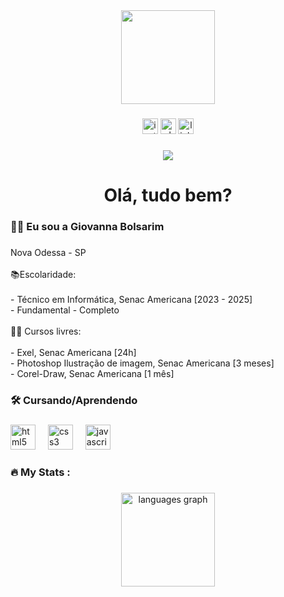 <div align="center">
  <img height="150" src="https://avatars.githubusercontent.com/u/142364522?s=400&u=8648d87052b82a1eb62a8481f3bea756640d2a19&v=4"  />
</div>

###

<div align="center">
  <img src="https://img.shields.io/static/v1?message=Instagram&logo=instagram&label=&color=E4405F&logoColor=white&labelColor=&style=for-the-badge" height="25" alt="instagram logo"  />
  <img src="https://img.shields.io/static/v1?message=Whatsapp&logo=whatsapp&label=&color=25D366&logoColor=white&labelColor=&style=for-the-badge" height="25" alt="whatsapp logo"  />
  <img src="https://img.shields.io/static/v1?message=LinkedIn&logo=linkedin&label=&color=0077B5&logoColor=white&labelColor=&style=for-the-badge" height="25" alt="linkedin logo"  />
</div>

###

<div align="center">
  <img src="https://visitor-badge.laobi.icu/badge?page_id=Bolsarim.Bolsarim&"  />
</div>

###

<h1 align="center">Olá, tudo bem?</h1>

###

<h3 align="left">👩‍💻  Eu sou a Giovanna Bolsarim</h3>

###

<p align="left">Nova Odessa - SP<br><br>📚Escolaridade:<br><br>- Técnico em Informática, Senac Americana [2023 - 2025]<br>- Fundamental - Completo<br><br>👩‍💻 Cursos livres: <br><br>- Exel, Senac Americana [24h]<br>- Photoshop Ilustração de imagem, Senac Americana [3 meses]<br>- Corel-Draw, Senac Americana [1 mês]</p>

###

<h3 align="left">🛠 Cursando/Aprendendo</h3>

###

<div align="left">
  <img src="https://cdn.jsdelivr.net/gh/devicons/devicon/icons/html5/html5-original.svg" height="40" alt="html5 logo"  />
  <img width="12" />
  <img src="https://cdn.jsdelivr.net/gh/devicons/devicon/icons/css3/css3-original.svg" height="40" alt="css3 logo"  />
  <img width="12" />
  <img src="https://cdn.jsdelivr.net/gh/devicons/devicon/icons/javascript/javascript-original.svg" height="40" alt="javascript logo"  />
</div>

###

<h3 align="left">🔥   My Stats :</h3>

###

<div align="center">
  <img src="https://github-readme-stats.vercel.app/api/top-langs?username=Bolsarim&locale=en&hide_title=false&layout=compact&card_width=320&langs_count=5&theme=dracula&hide_border=false&order=2" height="150" alt="languages graph"  />
</div>

###
